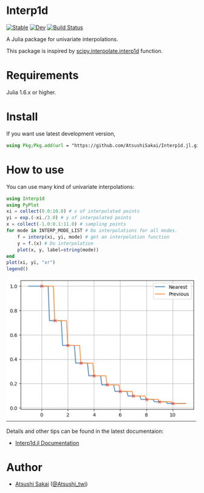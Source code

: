 # Interp1d

[![Stable](https://img.shields.io/badge/docs-stable-blue.svg)](https://AtsushiSakai.github.io/Interp1d.jl/stable)
[![Dev](https://img.shields.io/badge/docs-dev-blue.svg)](https://AtsushiSakai.github.io/Interp1d.jl/dev)
[![Build Status](https://github.com/AtsushiSakai/Interp1d.jl/workflows/CI/badge.svg)](https://github.com/AtsushiSakai/Interp1d.jl/actions)

A Julia package for univariate interpolations. 

This package is inspired by [scipy\.interpolate\.interp1d](https://docs.scipy.org/doc/scipy/reference/generated/scipy.interpolate.interp1d.html) function.

# Requirements

Julia 1.6.x or higher.

# Install

<!-- 
```jl
using Pkg;Pkg.add("Interp1d")
```

and then just import it with `using Interp1d`.
-->

If you want use latest development version, 

```jl
using Pkg;Pkg.add(url = "https://github.com/AtsushiSakai/Interp1d.jl.git")
```

# How to use

You can use many kind of univariate interpolations:
```jl
using Interp1d
using PyPlot
xi = collect(0.0:10.0) # x of interpolated points
yi = exp.(-xi./3.0) # y of interpolated points
x = collect(-1.0:0.1:11.0) # sampling points
for mode in INTERP_MODE_LIST # Do interpolations for all modes.
    f = interp(xi, yi, mode) # get an interpolation function
    y = f.(x) # Do interpolation
    plot(x, y, label=string(mode))
end
plot(xi, yi, "xr")
legend()
```
<p align="left"><img src="docs/src/assets/all_mode_plot_sample.png" alt="drawing" width="500"/></p>

Details and other tips can be found in the latest documentaion:

- [Interp1d.jl Documentation](https://AtsushiSakai.github.io/Interp1d.jl/stable)


# Author

- [Atsushi Sakai](https://github.com/AtsushiSakai/) ([@Atsushi_twi](https://twitter.com/Atsushi_twi))

